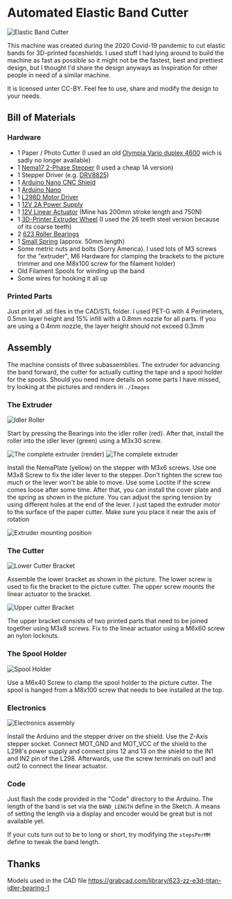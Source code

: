 # Automated Elastic Band Cutter

![Elastic Band Cutter](./Images/front.jpg)

This machine was created during the 2020 Covid-19 pandemic to cut elastic bands for 3D-printed faceshields. I used stuff I had lying around to build the machine as fast as possible so it might not be the fastest, best and prettiest design, but I thought I'd share the design anyways as Inspiration for other people in need of a similar machine.

It is licensed unter CC-BY. Feel fee to use, share and modify the design to your needs.

## Bill of Materials

### Hardware
* 1 Paper / Photo Cutter (I used an old [Olympia Vario duplex 4600](https://www.amazon.de/Olympia%C2%AE-Papierschneider-Vario-duplex-4600/dp/B078HTYYCR) wich is sadly no longer available)
* 1 [Nema17 2-Phase Stepper](https://www.aliexpress.com/item/4000329570564.html) (I used a cheap 1A version)
* 1 Stepper Driver (e.g. [DRV8825](https://www.aliexpress.com/item/4000857272596.html))
* 1 [Arduino Nano CNC Shield](https://www.aliexpress.com/item/32811233196.html)
* 1 [Arduino Nano](https://www.aliexpress.com/item/32866959979.html)
* 1 [L298D Motor Driver](https://www.aliexpress.com/item/32994608743.html)
* 1 [12V 2A Power Supply](https://www.aliexpress.com/item/33014935336.html)
* 1 [12V Linear Actuator](https://www.aliexpress.com/item/4000655541787.html) (Mine has 200mm stroke length and 750N)
* 1 [3D-Printer Extruder Wheel](https://www.aliexpress.com/item/32903294855.html) (I used the 26
 teeth steel version because of its coarse teeth)
* 2 [623 Roller Bearings](https://www.aliexpress.com/item/32434009843.html)
* 1 [Small Spring](https://www.aliexpress.com/item/4000422954444.html) (approx. 50mm length)
* Some metric nuts and bolts (Sorry America). I used lots of M3 screws for the "extruder", M6 Hardware for clamping the brackets to the picture trimmer and one M8x100 screw for the filament holder)
* Old Filament Spools for winding up the band
* Some wires for hooking it all up

### Printed Parts
Just print all .stl files in the CAD/STL folder. I used PET-G with 4 Perimeters, 0.5mm layer height and 15% infill with a 0.8mm nozzle for all parts. If you are using a 0.4mm nozzle, the layer height should not exceed 0.3mm

## Assembly
The machine consists of three subassemblies. The extruder for advancing the band forward, the cutter for actually cutting the tape and a spool holder for the spools.
Should you need more details on some parts I have missed, try looking at the pictures and renders in `./Images`
### The Extruder
![Idler Roller](./Images/IdlerRoller.png)

Start by pressing the Bearings into the idler roller (red). After that, install the roller into the idler lever (green) using a M3x30 screw.

![The complete extruder (render)](./Images/ExtruderComplete.png)
![The complete extruder](./Images/Extruder.jpg)

Install the NemaPlate (yellow) on the stepper with M3x6 screws. Use one M3x8 Screw to fix the idler lever to the stepper. Don't tighten the screw too much or the lever won't be able to move. Use some Loctite if the screw comes loose after some time.
After that, you can install the cover plate and the spring as shown in the picture.
You can adjust the spring tension by using different holes at the end of the lever.
I just taped the extruder motor to the surface of the paper cutter.
Make sure you place it near the axis of rotation

![Extruder mounting position](./Images/ExtruderMounting.jpg)

### The Cutter

![Lower Cutter Bracket](./Images/Cutter2a.jpg)

Assemble the lower bracket as shown in the picture. The lower screw is used to fix the bracket to the picture cutter. The upper screw mounts the linear actuator to the bracket.

![Upper cutter Bracket](./Images/Cutter1a.jpg)

The upper bracket consists of two printed parts that need to be joined together using M3x8 screws. Fix to the linear actuator using a M6x60 screw an nylon locknuts.
### The Spool Holder


![Spool Holder](./Images/SpoolHolder.png)

Use a M6x40 Screw to clamp the spool holder to the picture cutter. The spool is hanged from a M8x100 screw that needs to bee installed at the top.

### Electronics

![Electronics assembly](./Images/Electronics.jpg)


Install the Arduino and the stepper driver on the shield. Use the Z-Axis stepper socket. Connect MOT_GND and MOT_VCC of the shield to the L298's power supply and connect pins 12 and 13 on the shield to the IN1 and IN2 pin of the L298. Afterwards, use the screw terminals on out1 and out2 to connect the linear actuator.

### Code
Just flash the code provided in the "Code" directory to the Arduino. The length of the band is set via the `BAND_LENGTH` define in the Sketch. A means of setting the length via a display and encoder would be great but is not available yet.

If your cuts turn out to be to long or short, try modifying the `stepsPerMM` define to tweak the band length.


## Thanks

Models used in the CAD file
https://grabcad.com/library/623-zz-e3d-titan-idler-bearing-1
